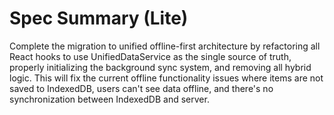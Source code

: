 # Spec Summary (Lite)

Complete the migration to unified offline-first architecture by refactoring all React hooks to use UnifiedDataService as the single source of truth, properly initializing the background sync system, and removing all hybrid logic. This will fix the current offline functionality issues where items are not saved to IndexedDB, users can't see data offline, and there's no synchronization between IndexedDB and server.
